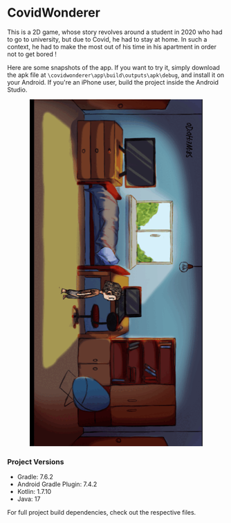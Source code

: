 # CovidWonderer

This is a 2D game, whose story revolves around a student in 2020 who had to go to university, but due to Covid, he had to stay at home.
In such a context, he had to make the most out of his time in his apartment in order not to get bored !

Here are some snapshots of the app. If you want to try it, simply download the apk file at `\covidwonderer\app\build\outputs\apk\debug`, and install it on your Android. If you're an iPhone user, build the project inside the Android Studio.
<p align="center">
  <img src="covid_gifs.gif" alt="Pipeline" width="400" height="800">
</p>

### Project Versions

- Gradle: 7.6.2
- Android Gradle Plugin: 7.4.2
- Kotlin: 1.7.10
- Java: 17

For full project build dependencies, check out the respective files.

